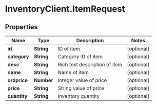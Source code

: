# InventoryClient.ItemRequest

## Properties
Name | Type | Description | Notes
------------ | ------------- | ------------- | -------------
**id** | **String** | ID of item | [optional] 
**category** | **String** | Category ID of item | [optional] 
**desc** | **String** | Rich text description of item | [optional] 
**name** | **String** | Name of item | [optional] 
**ordprice** | **Number** | Integer value of price | [optional] 
**price** | **String** | String value of price | [optional] 
**quantity** | **String** | Inventory quantity | [optional] 


